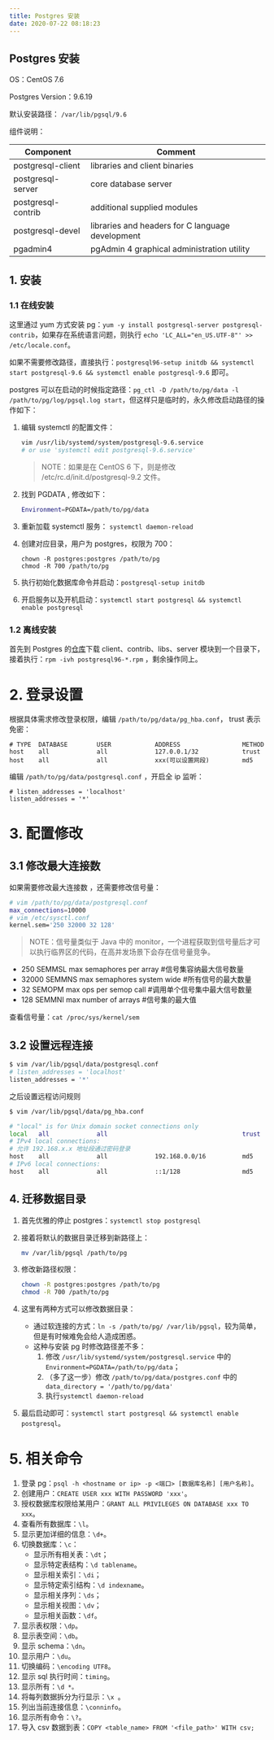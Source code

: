 ```yaml
---
title: Postgres 安装
date: 2020-07-22 08:18:23
---
```

## Postgres 安装

OS：CentOS 7.6

Postgres Version：9.6.19

默认安装路径： `/var/lib/pgsql/9.6`

组件说明：

| Component          | Comment                                          |
| ------------------ | ------------------------------------------------ |
| postgresql-client  | libraries and client binaries                    |
| postgresql-server  | core database server                             |
| postgresql-contrib | additional supplied modules                      |
| postgresql-devel   | libraries and headers for C language development |
| pgadmin4           | pgAdmin 4 graphical administration utility       |

## 1. 安装

### 1.1 在线安装

这里通过 yum 方式安装 pg：`yum -y install postgresql-server postgresql-contrib`，如果存在系统语言问题，则执行 `echo 'LC_ALL="en_US.UTF-8"' >> /etc/locale.conf`。

如果不需要修改路径，直接执行：`postgresql96-setup initdb && systemctl start postgresql-9.6 && systemctl enable postgresql-9.6` 即可。

postgres 可以在启动的时候指定路径：`pg_ctl -D /path/to/pg/data -l /path/to/pg/log/pgsql.log start`，但这样只是临时的，永久修改启动路径的操作如下：

1. 编辑 systemctl 的配置文件：

   ```bash
   vim /usr/lib/systemd/system/postgresql-9.6.service 
   # or use 'systemctl edit postgresql-9.6.service'
   ```

   > NOTE：如果是在 CentOS 6 下，则是修改 /etc/rc.d/init.d/postgresql-9.2 文件。

2. 找到 PGDATA , 修改如下：

   ```bash
   Environment=PGDATA=/path/to/pg/data
   ```

3. 重新加载 systemctl 服务： `systemctl daemon-reload`

4. 创建对应目录，用户为 postgres，权限为 700：

   ```shell
   chown -R postgres:postgres /path/to/pg
   chmod -R 700 /path/to/pg
   ```

5. 执行初始化数据库命令并启动：`postgresql-setup initdb`

6. 开启服务以及开机启动：`systemctl start postgresql && systemctl enable postgresql`

### 1.2 离线安装

首先到 Postgres 的[仓库](https://yum.postgresql.org/packages/)下载 client、contrib、libs、server 模块到一个目录下，接着执行：`rpm -ivh postgresql96-*.rpm` ，剩余操作同上。

# 2. 登录设置

根据具体需求修改登录权限，编辑 `/path/to/pg/data/pg_hba.conf`， trust 表示免密：

```shell
# TYPE  DATABASE        USER            ADDRESS                 METHOD
host    all             all             127.0.0.1/32            trust
host    all             all             xxx(可以设置网段)         md5
```

编辑 `/path/to/pg/data/postgresql.conf` ，开启全 ip 监听：

```shell
# listen_addresses = 'localhost'
listen_addresses = '*'
```

# 3. 配置修改

## 3.1 修改最大连接数

如果需要修改最大连接数 ，还需要修改信号量：

```bash
# vim /path/to/pg/data/postgresql.conf
max_connections=10000
# vim /etc/sysctl.conf 
kernel.sem='250 32000 32 128'
```

> NOTE：信号量类似于 Java 中的 monitor，一个进程获取到信号量后才可以执行临界区的代码，在高并发场景下会存在信号量竞争。

- 250 SEMMSL max semaphores per array #信号集容纳最大信号数量
- 32000 SEMMNS max semaphores system wide #所有信号的最大数量
- 32 SEMOPM max ops per semop call #调用单个信号集中最大信号数量
- 128 SEMMNI max number of arrays #信号集的最大值

查看信号量：`cat /proc/sys/kernel/sem`

## 3.2 设置远程连接

```bash
$ vim /var/lib/pgsql/data/postgresql.conf
# listen_addresses = 'localhost'
listen_addresses = '*' 
```

之后设置远程访问规则

```bash
$ vim /var/lib/pgsql/data/pg_hba.conf

# "local" is for Unix domain socket connections only
local   all             all                                     trust
# IPv4 local connections:
# 允许 192.168.x.x 地址段通过密码登录
host    all             all             192.168.0.0/16          md5
# IPv6 local connections:
host    all             all             ::1/128                 md5
```

## 4. 迁移数据目录

1. 首先优雅的停止 postgres：`systemctl stop postgresql`

2. 接着将默认的数据目录迁移到新路径上：

   ```bash
   mv /var/lib/pgsql /path/to/pg
   ```

3. 修改新路径权限：

   ```bash
   chown -R postgres:postgres /path/to/pg
   chmod -R 700 /path/to/pg
   ```

4. 这里有两种方式可以修改数据目录：

   - 通过软连接的方式：`ln -s /path/to/pg/ /var/lib/pgsql`，较为简单，但是有时候难免会给人造成困惑。
   - 这种与安装 pg 时修改路径差不多：
     1. 修改 `/usr/lib/systemd/system/postgresql.service`  中的 `Environment=PGDATA=/path/to/pg/data`；
     2. （多了这一步）修改 `/path/to/pg/data/postgres.conf` 中的 `data_directory = '/path/to/pg/data'`
     3. 执行`systemctl daemon-reload`

5. 最后启动即可：`systemctl start postgresql && systemctl enable postgresql`。

# 5. 相关命令

1. 登录 pg：`psql -h <hostname or ip> -p <端口> [数据库名称] [用户名称]`。
2. 创建用户：`CREATE USER xxx WITH PASSWORD 'xxx'`。
3. 授权数据库权限给某用户：`GRANT ALL PRIVILEGES ON DATABASE xxx TO xxx`。
4. 查看所有数据库：`\l`。
5. 显示更加详细的信息：`\d+`。
6. 切换数据库：`\c`：
   - 显示所有相关表：`\dt`；
   - 显示特定表结构：`\d tablename`。
   - 显示相关索引：`\di`；
   - 显示特定索引结构：`\d indexname`。
   - 显示相关序列：`\ds`；
   - 显示相关视图：`\dv`；
   - 显示相关函数：`\df`。
7. 显示表权限：`\dp`。
8. 显示表空间：`\db`。
9. 显示 schema：`\dn`。
10. 显示用户：`\du`。
11. 切换编码：`\encoding UTF8`。
12. 显示 sql 执行时间：`timing`。
13. 显示所有：`\d *。`
14. 将每列数据拆分为行显示：`\x `。
15. 列出当前连接信息：`\conninfo`。
16. 显示所有命令：`\?`。
17. 导入 csv 数据到表：`COPY <table_name> FROM '<file_path>' WITH csv;`

